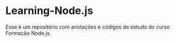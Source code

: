 # Learning-Node.js
Esse é um repositório com anotações e códigos de estudo do curso Formação Node.js.
